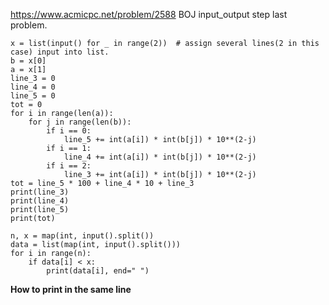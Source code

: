 https://www.acmicpc.net/problem/2588 BOJ input_output step last problem.
  ```
  x = list(input() for _ in range(2))  # assign several lines(2 in this case) input into list.
  b = x[0]
  a = x[1]
  line_3 = 0
  line_4 = 0
  line_5 = 0
  tot = 0
  for i in range(len(a)):
      for j in range(len(b)):
          if i == 0:
              line_5 += int(a[i]) * int(b[j]) * 10**(2-j)
          if i == 1:
              line_4 += int(a[i]) * int(b[j]) * 10**(2-j)
          if i == 2:
              line_3 += int(a[i]) * int(b[j]) * 10**(2-j)
  tot = line_5 * 100 + line_4 * 10 + line_3
  print(line_3)
  print(line_4)
  print(line_5)
  print(tot)
  ```
  
  ```
  n, x = map(int, input().split())
  data = list(map(int, input().split()))
  for i in range(n):
      if data[i] < x:
          print(data[i], end=" ")
  ```
  **How to print in the same line**
